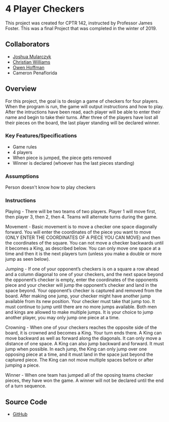 # 4 Player Checkers

This project was created for CPTR 142, instructed by Professor James Foster. This was a final Project that was completed in the winter of 2019.

## Collaborators

* [Joshua Mularczyk](https://github.com/JoshuaMularczyk)
* [Christian Williams](https://github.com/cwill713)
* [Owen Hoffman](https://github.com/Owen-Hoffman)
* Cameron Penaflorida

## Overview

For this project, the goal is to design a game of checkers for four players. When the program is run, the game will output instructions and how to play. After the intructions have been read, each player will be able to enter their name and begin to take their turns. After three of the players have lost all their pieces on the board, the last player standing will be declared winner.

### Key Features/Specifications

* Game rules
* 4 players
* When piece is jumped, the piece gets removed
* Winner is declared (whoever has the last pieces standing)

### Assumptions

Person doesn't know how to play checkers

### Instructions

Playing  - There will be two teams of two players. 
Player 1 will move first, then player 3, then 2, then 4.
Teams will alternate turns during the game.

Movement - Basic movement is to move a checker one space diagonally forward.
You will enter the coordinates of the piece you want to move
(ONLY ENTER THE COORDINATES OF A PIECE YOU CAN MOVE) 
and then the coordinates of the square.
You can not move a checker backwards until it becomes a King, as described below.
You can only move one space at a time and then it is the next players turn
(unless you make a double or more jump as seen below).

Jumping - If one of your opponent’s checkers is on a square a row ahead and a column
diagonal to one of your checkers, and the next space beyond the opponent’s checker is
empty, enter the coordinates of the opponents piece and your checker will jump the
opponent’s checker and land in the space beyond.
Your opponent’s checker is captured and removed from the board.
After making one jump, your checker might have another jump available from its new position.
Your checker must take that jump too. 
It must continue to jump until there are no more jumps available.
Both men and kings are allowed to make multiple jumps.
It is your choice to jump another player, you may only jump one piece at a time.

Crowning - When one of your checkers reaches the opposite side of the board, it is crowned and becomes a King.
Your turn ends there. A King can move backward as well as forward along the diagonals.
It can only move a distance of one space. A King can also jump backward and forward. It must 
jump when possible. In each jump, the King can only jump over one opposing piece at a time, 
and it must land in the space just beyond the captured piece. The King can not move multiple spaces before or
after jumping a piece.

Winner - When one team has jumped all of the oposing teams checker pieces, they have won the game.
A winner will not be declared until the end of a turn sequence.

## Source Code

- [GitHub](https://github.com/JoshuaMularczyk/4-Player-Checkers/tree/main/Source%20Code)
